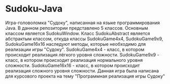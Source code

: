 # Sudoku-Java
Игра-головоломка "Судоку", написанная на языке программирования Java.
В данном репозитории представлено 5 классов. Основным классом является SudokuWindow. Класс SudokuAbstract является абстрактым классом, откуда классы SudokuGame4x4, SudokuGame9x9, SudokuGame16x16 наследуют методы, которые необходимо для реализации игры "Судоку".
SudokuGame4x4 - класс, в котором происходит реализация лёгкого уровня сложности.
SudokuGame9x9 - класс, в котором происходит реализация нормального уровня сложности.
SudokuGame16x16 - класс, в котором происходит реализация сложного уровня сложности.
Данная игра была написана для курсового проекта на тему "Программная реализация игры Судоку"
